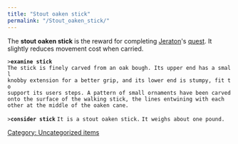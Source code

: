 ```yaml
---
title: "Stout oaken stick"
permalink: "/Stout_oaken_stick/"
---
```


The **stout oaken stick** is the reward for completing
[Jeraton](Jeraton "wikilink")'s
[quest](Quest#Berel_and_Jeraton "wikilink"). It slightly reduces
movement cost when carried.

`>`**`examine stick`**
`The stick is finely carved from an oak bough. Its upper end has a small`
`knobby extension for a better grip, and its lower end is stumpy, fit to`
`support its users steps. A pattern of small ornaments have been carved`
`onto the surface of the walking stick, the lines entwining with each`
`other at the middle of the oaken cane.`

`>`**`consider stick`**
`It is a stout oaken stick.`
`It weighs about one pound.`

[Category: Uncategorized
items](Category:_Uncategorized_items "wikilink")